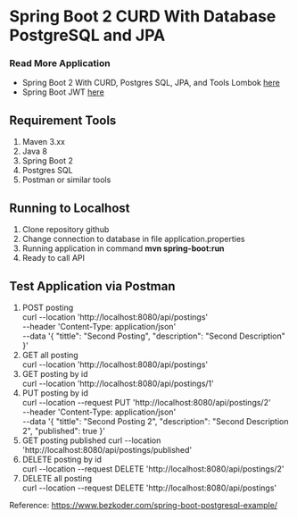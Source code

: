 # Spring Boot 2 CURD With Database PostgreSQL and JPA

### Read More Application
- Spring Boot 2 With CURD, Postgres SQL, JPA, and Tools Lombok [here](https://github.com/rochiyat/spring-boot-curd-postgre-jpa-lombok)
- Spring Boot JWT [here](https://github.com/rochiyat/sping-boot-jwt-postgresql)

## Requirement Tools
1. Maven 3.xx
2. Java 8
3. Spring Boot 2
4. Postgres SQL
5. Postman or similar tools

## Running to Localhost
1. Clone repository github
2. Change connection to database in file application.properties
3. Running application in command **mvn spring-boot:run**
4. Ready to call API

## Test Application via Postman
1. POST posting \
   curl --location 'http://localhost:8080/api/postings' \
   --header 'Content-Type: application/json' \
   --data '{
   "tittle": "Second Posting",
   "description": "Second Description"
   }'
2. GET all posting \
   curl --location 'http://localhost:8080/api/postings'
3. GET posting by id \
   curl --location 'http://localhost:8080/api/postings/1'
4. PUT posting by id \
   curl --location --request PUT 'http://localhost:8080/api/postings/2' \
   --header 'Content-Type: application/json' \
   --data '{
   "tittle": "Second Posting 2",
   "description": "Second Description 2",
   "published": true
   }'
5. GET posting published
   curl --location 'http://localhost:8080/api/postings/published'
6. DELETE posting by id \
   curl --location --request DELETE 'http://localhost:8080/api/postings/2'
7. DELETE all posting \
   curl --location --request DELETE 'http://localhost:8080/api/postings'

Reference: https://www.bezkoder.com/spring-boot-postgresql-example/